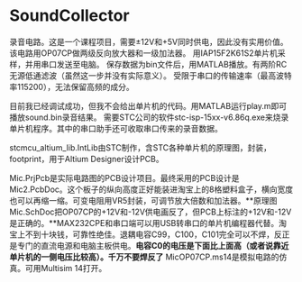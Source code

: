 # SoundCollector
录音电路。这是一个课程项目，需要±12V和+5V同时供电，因此没有实用价值。该电路用OP07CP做两级反向放大器和一级加法器。
用IAP15F2K61S2单片机采样，并用串口发送至电脑。
保存数据为bin文件后，用MATLAB播放。有两阶RC无源低通滤波（虽然这一步并没有实际意义）。
受限于串口的传输速率（最高波特率115200），无法保留高频的成分。



目前我已经调试成功，但我不会给出单片机的代码。用MATLAB运行play.m即可播放sound.bin录音结果。
需要STC公司的软件stc-isp-15xx-v6.86q.exe来烧录单片机程序。其中的串口助手还可收取串口传来的录音数据。



stcmcu_altium_lib.IntLib由STC制作，含STC各种单片机的原理图，封装，footprint，用于Altium Designer设计PCB。



Mic.PrjPcb是实际电路图的PCB设计项目。最终采用的PCB设计是Mic2.PcbDoc。这个板子的纵向高度正好能装进淘宝上的8格塑料盒子，横向宽度也可以再缩一缩。可变电阻用VR5封装，可调节放大倍数和加法器。**原理图Mic.SchDoc把OP07CP的+12V和-12V供电画反了，但PCB上标注的+12V和-12V是正确的。**MAX232CPE和串口端可以用USB转串口的单片机编程器代替。淘宝上不到十块钱，可靠性绝佳。退耦电容C99，C100，C101完全可以不焊，反正是专门的直流电源和电脑主板供电。**电容C0的电压是下面比上面高（或者说靠近单片机的一侧电压比较高）。千万不要焊反了**
MicOP07CP.ms14是模拟电路的仿真。可用Multisim 14打开。
